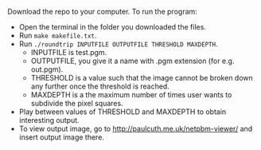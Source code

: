 Download the repo to your computer. To run the program:
- Open the terminal in the folder you downloaded the files.
- Run `make makefile.txt`.
- Run `./roundtrip INPUTFILE OUTPUTFILE THRESHOLD MAXDEPTH`.
  - INPUTFILE is test.pgm.
  - OUTPUTFILE, you give it a name with .pgm extension (for e.g. out.pgm).
  - THRESHOLD is a value such that the image cannot be broken down any further once the threshold is reached.
  - MAXDEPTH is a the maximum number of times user wants to subdivide the pixel squares.
- Play between values of THRESHOLD and MAXDEPTH to obtain interesting output.
- To view output image, go to http://paulcuth.me.uk/netpbm-viewer/ and insert output image there.
